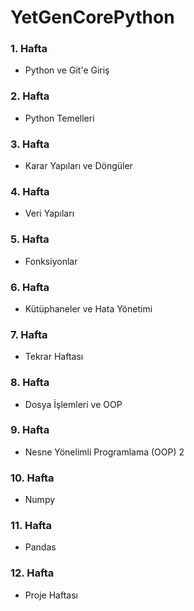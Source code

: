 # YetGenCorePython

### 1. Hafta 
- Python ve Git'e Giriş

### 2. Hafta
- Python Temelleri

### 3. Hafta
- Karar Yapıları ve Döngüler

### 4. Hafta
- Veri Yapıları

### 5. Hafta
- Fonksiyonlar

### 6. Hafta
- Kütüphaneler ve Hata Yönetimi

### 7. Hafta
- Tekrar Haftası

### 8. Hafta
- Dosya İşlemleri ve OOP

### 9. Hafta
- Nesne Yönelimli Programlama (OOP) 2

### 10. Hafta
- Numpy

### 11. Hafta
- Pandas

### 12. Hafta
- Proje Haftası 

